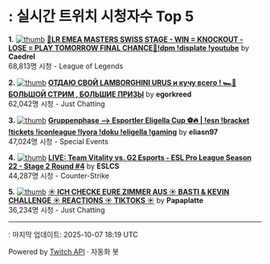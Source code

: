 # : 실시간 트위치 시청자수 Top 5

**1.** [![thumb](https://static-cdn.jtvnw.net/previews-ttv/live_user_caedrel-320x180.jpg)](https://twitch.tv/Caedrel)
**[🔴LR EMEA MASTERS SWISS STAGE - WIN = KNOCKOUT - LOSE = PLAY TOMORROW FINAL CHANCE🔴!dpm !displate !youtube](https://twitch.tv/Caedrel)** by **Caedrel**<br>68,813명 시청  - League of Legends

**2.** [![thumb](https://static-cdn.jtvnw.net/previews-ttv/live_user_egorkreed-320x180.jpg)](https://twitch.tv/egorkreed)
**[ОТДАЮ СВОЙ LAMBORGHINI URUS и кучу всего ! 🏎️💨 БОЛЬШОЙ СТРИМ , БОЛЬШИЕ ПРИЗЫ](https://twitch.tv/egorkreed)** by **egorkreed**<br>62,042명 시청  - Just Chatting

**3.** [![thumb](https://static-cdn.jtvnw.net/previews-ttv/live_user_eliasn97-320x180.jpg)](https://twitch.tv/eliasn97)
**[Gruppenphase --> Esportler Eligella Cup ⚽🔥 | !esn !bracket !tickets !iconleague !lyora !doku !eligella !gaming](https://twitch.tv/eliasn97)** by **eliasn97**<br>47,024명 시청  - Special Events

**4.** [![thumb](https://static-cdn.jtvnw.net/previews-ttv/live_user_eslcs-320x180.jpg)](https://twitch.tv/ESLCS)
**[LIVE: Team Vitality vs. G2 Esports - ESL Pro League Season 22 - Stage 2 Round #4](https://twitch.tv/ESLCS)** by **ESLCS**<br>44,287명 시청  - Counter-Strike

**5.** [![thumb](https://static-cdn.jtvnw.net/previews-ttv/live_user_papaplatte-320x180.jpg)](https://twitch.tv/Papaplatte)
**[☀️ ICH CHECKE EURE ZIMMER AUS ☀️ BASTI & KEVIN CHALLENGE ☀️ REACTIONS ☀️ TIKTOKS ☀️](https://twitch.tv/Papaplatte)** by **Papaplatte**<br>36,234명 시청  - Just Chatting


---
: 마지막 업데이트: 2025-10-07 18:19 UTC

Powered by [Twitch API](https://dev.twitch.tv/docs/api/reference) · 자동화 봇